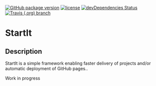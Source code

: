[![GitHub package version](https://img.shields.io/github/package-json/v/adorade/uni-starter.svg?style=for-the-badge)](https://github.com/adorade/uni-starter/blob/master/package.json)
[![license](https://img.shields.io/github/license/adorade/uni-starter.svg?longCache=true&style=for-the-badge)](https://mit-license.org)
[![devDependencies Status](https://img.shields.io/david/dev/adorade/uni-starter.svg?longCache=true&style=for-the-badge)](https://david-dm.org/adorade/uni-starter?type=dev)
[![Travis (.org) branch](https://img.shields.io/travis/adorade/uni-starter/master.svg?style=for-the-badge)](https://travis-ci.org/adorade/uni-starter)

# StartIt

## Description

StartIt is a simple framework enabling faster delivery of projects and/or automatic deployment of GitHub pages..

Work in progress
